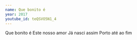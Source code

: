 ```yaml
---
name: Que bonito é
year: 2017
youtube_id: teQSVO5N1_4
---
```


Que bonito é
Este nosso amor
Já nasci assim
Porto até ao fim
